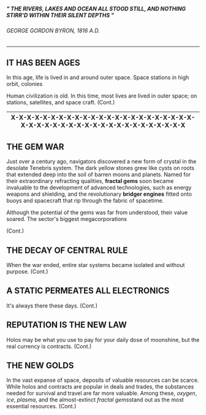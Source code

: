 















#####         *" THE RIVERS, LAKES AND OCEAN ALL STOOD STILL, AND NOTHING                           STIRR'D WITHIN THEIR SILENT DEPTHS "*
######                                              *GEORGE GORDON BYRON, 1816 A.D.*





































---

## IT HAS BEEN AGES




In this age, life is lived in and around outer space. Space stations in high orbit, colonies 

Human civilization is old. In this time, most lives are lived in outer space; on stations, satellites, and space craft. (Cont.)




| X-X-X-X-X-X-X-X-X-X-X-X-X-X-X-X-X-X-X-X-X-X-X-X-X-X-X-X-X-X-X-X-X-X-X-X-X-X-X-X-X-X-X-X |
| --------------------------------------------------------------------------------------- |













## THE GEM WAR

Just over a century ago, navigators discovered a new form of crystal in the desolate Tenebris system. The dark yellow stones grew like cysts on roots that extended deep into the soil of barren moons and planets. Named for their extraordinary refracting qualities, **fractal gems** soon became invaluable to the development of advanced technologies, such as energy weapons and shielding, and the revolutionary **bridger engines** fitted onto buoys and spacecraft that rip through the fabric of spacetime.

Although the potential of the gems was far from understood, their value soared. The sector's biggest megacorporations 




(Cont.)




## THE DECAY OF CENTRAL RULE
When the war ended, entire star systems became isolated and without purpose. (Cont.)



## A STATIC PERMEATES ALL ELECTRONICS
It's always there these days. (Cont.)


## REPUTATION IS THE NEW LAW
Holos may be what you use to pay for your daily dose of moonshine, but the real currency is contracts. (Cont.)


## THE NEW GOLDS
In the vast expanse of space, deposits of valuable resources can be scarce. While holos and contracts are popular in deals and trades, the substances needed for survival and travel are far more valuable. Among these, *oxygen*, *ice*, *plasma*, and the almost-extinct *fractal gems*stand out as the most essential resources. (Cont.)

